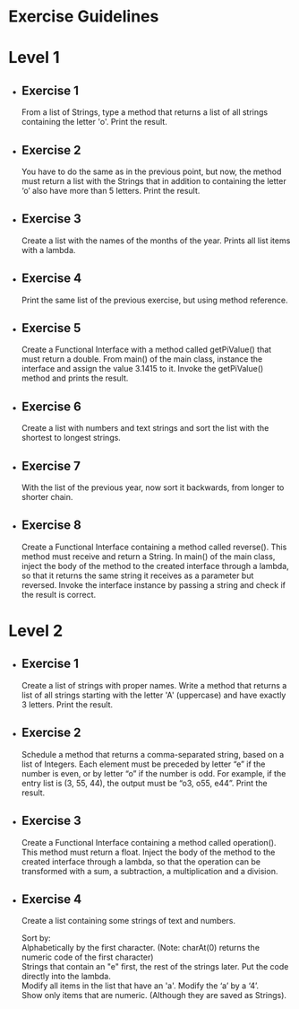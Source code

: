 # Exercise Guidelines

# Level 1
- ## Exercise 1
    From a list of Strings, type a method that returns a list of all strings containing the letter 'o'. Print the result.

- ## Exercise 2
    You have to do the same as in the previous point, but now, the method must return a list with the Strings that in addition to containing the letter ‘o’ also have more than 5 letters. Print the result.

- ## Exercise 3
    Create a list with the names of the months of the year. Prints all list items with a lambda.

- ## Exercise 4
    Print the same list of the previous exercise, but using method reference.

- ## Exercise 5
    Create a Functional Interface with a method called getPiValue() that must return a double. From main() of the main class, instance the interface and assign the value 3.1415 to it. Invoke the getPiValue() method and prints the result.

- ## Exercise 6
    Create a list with numbers and text strings and sort the list with the shortest to longest strings.

- ## Exercise 7
    With the list of the previous year, now sort it backwards, from longer to shorter chain.

- ## Exercise 8
    Create a Functional Interface containing a method called reverse(). This method must receive and return a String. In main() of the main class, inject the body of the method to the created interface through a lambda, so that it returns the same string it receives as a parameter but reversed. Invoke the interface instance by passing a string and check if the result is correct.
# Level 2

- ## Exercise 1
    Create a list of strings with proper names. Write a method that returns a list of all strings starting with the letter 'A' (uppercase) and have exactly 3 letters. Print the result.

- ## Exercise 2
    Schedule a method that returns a comma-separated string, based on a list of Integers. Each element must be preceded by letter “e” if the number is even, or by letter “o” if the number is odd. For example, if the entry list is (3, 55, 44), the output must be “o3, o55, e44”. Print the result.

- ## Exercise 3
    Create a Functional Interface containing a method called operation(). This method must return a float. Inject the body of the method to the created interface through a lambda, so that the operation can be transformed with a sum, a subtraction, a multiplication and a division.

- ## Exercise 4
    Create a list containing some strings of text and numbers.

    Sort by:\
    Alphabetically by the first character. (Note: charAt(0) returns the numeric code of the first character)\
    Strings that contain an "e" first, the rest of the strings later. Put the code directly into the lambda.\
    Modify all items in the list that have an 'a'. Modify the ‘a’ by a ‘4’.\
    Show only items that are numeric. (Although they are saved as Strings).
